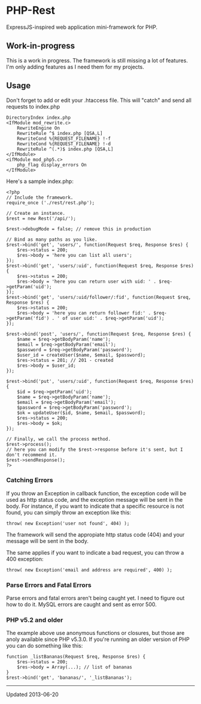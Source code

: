 # PHP-Rest

ExpressJS-inspired web application mini-framework for PHP.

## Work-in-progress

This is a work in progress. The framework is still missing a lot of features. I'm only adding features as I need them for my projects.

## Usage

Don't forget to add or edit your .htaccess file. This will "catch" and send all requests to index.php

	DirectoryIndex index.php
	<IfModule mod_rewrite.c>
		RewriteEngine On
		RewriteRule ^$ index.php [QSA,L]
		RewriteCond %{REQUEST_FILENAME} !-f
		RewriteCond %{REQUEST_FILENAME} !-d
		RewriteRule ^(.*)$ index.php [QSA,L]
	</IfModule>
	<ifModule mod_php5.c>
		php_flag display_errors On
	</IfModule>

Here's a sample index.php:

	<?php
	// Include the framework.
	require_once ('./rest/rest.php');

	// Create an instance.
	$rest = new Rest('/api/');
	
	$rest->debugMode = false; // remove this in production

	// Bind as many paths as you like.
	$rest->bind('get', 'users/', function(Request $req, Response $res) {
		$res->status = 200;
		$res->body = 'here you can list all users';
	});
	$rest->bind('get', 'users/:uid', function(Request $req, Response $res) {
		$res->status = 200;
		$res->body = 'here you can return user with uid: ' . $req->getParam('uid');
	});
	$rest->bind('get', 'users/:uid/follower/:fid', function(Request $req, Response $res) {
		$res->status = 200;
		$res->body = 'here you can return follower fid:' . $req->getParam('fid') . ' of user uid:' . $req->getParam('uid');
	});

	$rest->bind('post', 'users/', function(Request $req, Response $res) {
		$name = $req->getBodyParam('name');
		$email = $req->getBodyParam('email');
		$password = $req->getBodyParam('password');
		$user_id = createUser($name, $email, $password);
		$res->status = 201; // 201 - created
		$res->body = $user_id;
	});

	$rest->bind('put', 'users/:uid', function(Request $req, Response $res) {
		$id = $req->getParam('uid');
		$name = $req->getBodyParam('name');
		$email = $req->getBodyParam('email');
		$password = $req->getBodyParam('password');
		$ok = updateUser($id, $name, $email, $password);
		$res->status = 200;
		$res->body = $ok;
	});

	// Finally, we call the process method.
	$rest->process();
	// here you can modify the $rest->response before it's sent, but I don't recommend it.
	$rest->sendResponse();
	?>
	
### Catching Errors

If you throw an Exception in callback function, the exception code will be used as http status code, and the exception message will be sent in the body.
For instance, if you want to indicate that a specific resource is not found, you can simply throw an exception like this:

	throw( new Exception('user not found', 404) );
	
The framework will send the appropiate http status code (404) and your message will be sent in the body.

The same applies if you want to indicate a bad request, you can throw a 400 exception:

	throw( new Exception('email and address are required', 400) );

### Parse Errors and Fatal Errors

Parse errors and fatal errors aren't being caught yet. I need to figure out how to do it. MySQL errors are caught and sent as error 500.

### PHP v5.2 and older ###

The example above use anonymous functions or closures, but those are anoly available since PHP v5.3.0. If you're running an older version of PHP you can do something like this:

	function _listBananas(Request $req, Response $res) {
		$res->status = 200;
		$res->body = Array(...); // list of bananas
	}
	$rest->bind('get', 'bananas/', '_listBananas');

---------------------------
Updated 2013-06-20

